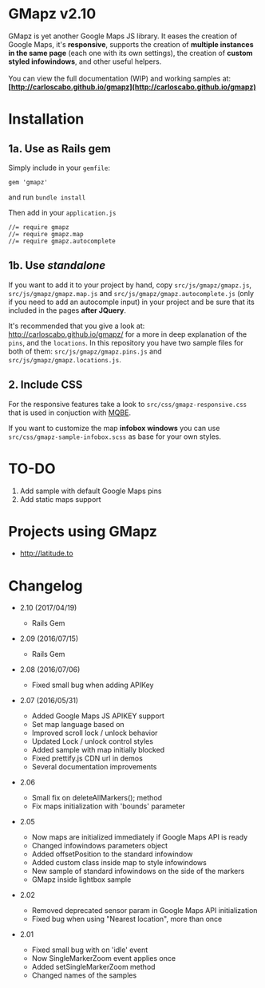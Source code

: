# GMapz v2.10

GMapz is yet another Google Maps JS library. It eases the creation of Google Maps, it's **responsive**, supports the creation of **multiple instances in the same page** (each one with its own settings), the creation of **custom styled infowindows**, and other useful helpers.
<br><br>
You can view the full documentation (WIP) and working samples at:<br>
**[http://carloscabo.github.io/gmapz](http://carloscabo.github.io/gmapz)**

# Installation

## 1a. Use as Rails gem

Simply include in your `gemfile`:
```
gem 'gmapz'
```

and run `bundle install`

Then add in your `application.js`
```
//= require gmapz
//= require gmapz.map
//= require gmapz.autocomplete
```

## 1b. Use _standalone_

If you want to add it to your project by hand, copy `src/js/gmapz/gmapz.js`, `src/js/gmapz/gmapz.map.js` and `src/js/gmapz/gmapz.autocomplete.js` (only if you need to add an autocomple input) in your project and be sure that its included in the pages **after JQuery**.

It's recommended that you give a look at: <http://carloscabo.github.io/gmapz/> for a more in deep explanation of the `pins`, and the `locations`. In this repository you have two sample files for both of them: `src/js/gmapz/gmapz.pins.js` and `src/js/gmapz/gmapz.locations.js`.

## 2. Include CSS

For the responsive features take a look to `src/css/gmapz-responsive.css` that is used in conjuction with [MQBE](https://github.com/carloscabo/MQBE).

If you want to customize the map **infobox windows** you can use `src/css/gmapz-sample-infobox.scss` as base for your own styles.

# TO-DO

1. Add sample with default Google Maps pins
2. Add static maps support

# Projects using GMapz

- http://latitude.to

# Changelog

- 2.10 (2017/04/19)
  * Rails Gem
- 2.09 (2016/07/15)
  * Rails Gem
- 2.08 (2016/07/06)
  * Fixed small bug when adding APIKey
- 2.07 (2016/05/31)
  * Added Google Maps JS APIKEY support
  * Set map language based on <html lang="XX">
  * Improved scroll lock / unlock behavior
  * Updated Lock / unlock control styles
  * Added sample with map initially blocked
  * Fixed prettify.js CDN url in demos
  * Several documentation improvements
- 2.06
  * Small fix on deleteAllMarkers(); method
  * Fix maps initialization with 'bounds' parameter
- 2.05
  * Now maps are initialized immediately if Google Maps API is ready
  * Changed infowindows parameters object
  * Added offsetPosition to the standard infowindow
  * Added custom class inside map to style infowindows
  * New sample of standard infowindows on the side of the markers
  * GMapz inside lightbox sample

- 2.02
  * Removed deprecated sensor param in Google Maps API initialization
  * Fixed bug when using "Nearest location", more than once

- 2.01
  + Fixed small bug with on 'idle' event
  + Now SingleMarkerZoom event applies once
  + Added setSingleMarkerZoom method
  + Changed names of the samples
